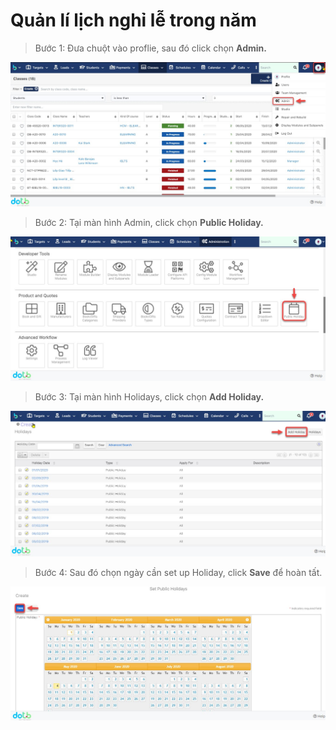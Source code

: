 # Quản lí lịch nghỉ lễ trong năm



> Bước 1: Đưa chuột vào proflie, sau đó click chọn **Admin.**

![](../.gitbook/assets/holiday1.jpg)

> Bước 2: Tại màn hình Admin, click chọn **Public Holiday.**

![](../.gitbook/assets/holiday2.jpg)

> Bước 3: Tại màn hình Holidays, click chọn **Add Holiday.**

![](../.gitbook/assets/holiday3.jpg)

> Bước 4: Sau đó chọn ngày cần set up Holiday, click **Save** để hoàn tất.

![](../.gitbook/assets/holiday4.jpg)

